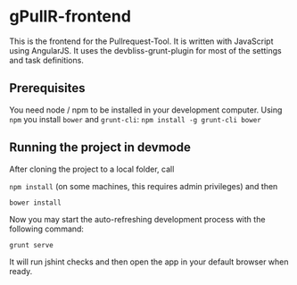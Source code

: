 # gPullR-frontend
This is the frontend for the Pullrequest-Tool. It is written with JavaScript using AngularJS. 
It uses the devbliss-grunt-plugin for most of the settings and task definitions.

## Prerequisites
You need node / npm to be installed in your development computer.
Using `npm` you install `bower` and `grunt-cli`: `npm install -g grunt-cli bower`

## Running the project in devmode
After cloning the project to a local folder, call 

`npm install` (on some machines, this requires admin privileges) and then

`bower install`

Now you may start the auto-refreshing development process with the following command:

`grunt serve`

It will run jshint checks and then open the app in your default browser when ready.

